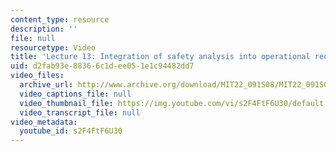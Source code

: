 ```yaml
---
content_type: resource
description: ''
file: null
resourcetype: Video
title: 'Lecture 13: Integration of safety analysis into operational requirements'
uid: d2fab93e-8836-6c1d-ee05-1e1c94482dd7
video_files:
  archive_url: http://www.archive.org/download/MIT22_091S08/MIT22_091S08lec13_300k.mp4
  video_captions_file: null
  video_thumbnail_file: https://img.youtube.com/vi/s2F4FtF6U30/default.jpg
  video_transcript_file: null
video_metadata:
  youtube_id: s2F4FtF6U30
---
```

